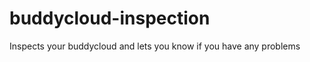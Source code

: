 buddycloud-inspection
=====================

Inspects your buddycloud and lets you know if you have any problems